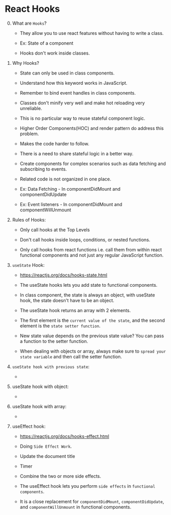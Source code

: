 # React Hooks

0. What are ```Hooks```?

    - They allow you to use react features without having to write a class.

    - Ex: State of a component

    - Hooks don't work inside classes.

1. Why Hooks?

    - State can only be used in class components.

    - Understand how this keyword works in JavaScript.

    - Remember to bind event handles in class components.

    - Classes don't minify very well and make hot reloading very unreliable.

    - This is no particular way to reuse stateful component logic.

    - Higher Order Components(HOC) and render pattern do address this problem.

    - Makes the code harder to follow.

    - There is a need to share stateful logic in a better way.

    - Create components for complex scenarios such as data fetching and subscribing to events.

    - Related code is not organized in one place.

    - Ex: Data Fetching - In componentDidMount and componentDidUpdate

    - Ex: Event listeners - In componentDidMount and componentWillUnmount

2. Rules of Hooks:

    - Only call hooks at the Top Levels

    - Don't call hooks inside loops, conditions, or nested functions.

    - Only call hooks from react functions i.e. call them from within react functional components and not just any regular JavaScript function.

3. ```useState``` Hook:

    - https://reactjs.org/docs/hooks-state.html

    - The useState hooks lets you add state to functional components.

    - In class component, the state is always an object, with useState hook, the state doesn't have to be an object.

    - The useState hook returns an array with 2 elements.

    - The first element is the ```current value of the state```, and the second element is the ```state setter function```.

    - New state value depends on the previous state value? You can pass a function to the setter function.

    - When dealing with objects or array, always make sure to ```spread your state variable``` and then call the setter function.

4. ```useState hook with previous state```:

    - 

5. useState hook with object:

    - 

6. useState hook with array:

    - 

7. useEffect hook:

    - https://reactjs.org/docs/hooks-effect.html

    - Doing ```Side Effect Work```.

    - Update the document title

    - Timer

    - Combine the two or more side effects.

    - The useEffect hook lets you perform ```side effects``` in ```functional components```.

    - It is a close replacement for ```componentDidMount```, ```componentDidUpdate```, and ```componentWillUnmount``` in functional components.
